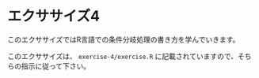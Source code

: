 # エクササイズ4

このエクササイズではR言語での条件分岐処理の書き方を学んでいきます。

このエクササイズは、 `exercise-4/exercise.R` に記載されていますので、そちらの指示に従って下さい。
